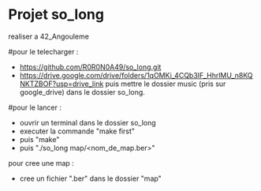 # Projet so_long
realiser a 42_Angouleme

#pour le telecharger :
 - https://github.com/R0R0N0A49/so_long.git
 - https://drive.google.com/drive/folders/1qOMKi_4CQb3IF_HhrlMU_n8KQNKTZBOF?usp=drive_link
puis mettre le dossier music (pris sur google_drive) dans le dossier so_long.

#pour le lancer :
 - ouvrir un terminal dans le dossier so_long
 - executer la commande "make first"
 - puis "make"
 - puis "./so_long map/<nom_de_map.ber>"

pour cree une map :
 - cree un fichier ".ber" dans le dossier "map"
